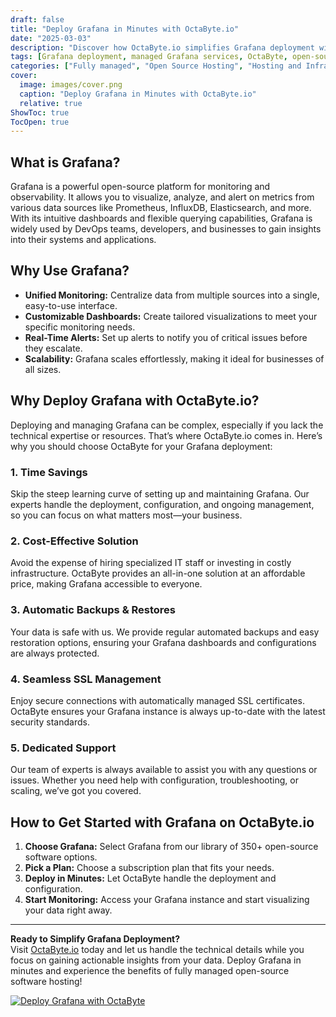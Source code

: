 ```yaml
---
draft: false
title: "Deploy Grafana in Minutes with OctaByte.io"
date: "2025-03-03"
description: "Discover how OctaByte.io simplifies Grafana deployment with fully managed services. Save time, reduce costs, and enjoy seamless monitoring with expert support, automatic backups, and SSL management—all in one place."
tags: [Grafana deployment, managed Grafana services, OctaByte, open-source software hosting, Grafana monitoring, cost-effective Grafana, Grafana SSL management, Grafana backups, Grafana support]
categories: ["Fully managed", "Open Source Hosting", "Hosting and Infrastructure", "Monitoring", "Grafana"]
cover:
  image: images/cover.png
  caption: "Deploy Grafana in Minutes with OctaByte.io"
  relative: true
ShowToc: true
TocOpen: true
---
```



## What is Grafana?

Grafana is a powerful open-source platform for monitoring and observability. It allows you to visualize, analyze, and alert on metrics from various data sources like Prometheus, InfluxDB, Elasticsearch, and more. With its intuitive dashboards and flexible querying capabilities, Grafana is widely used by DevOps teams, developers, and businesses to gain insights into their systems and applications.

## Why Use Grafana?

- **Unified Monitoring:** Centralize data from multiple sources into a single, easy-to-use interface.  
- **Customizable Dashboards:** Create tailored visualizations to meet your specific monitoring needs.  
- **Real-Time Alerts:** Set up alerts to notify you of critical issues before they escalate.  
- **Scalability:** Grafana scales effortlessly, making it ideal for businesses of all sizes.  

## Why Deploy Grafana with OctaByte.io?

Deploying and managing Grafana can be complex, especially if you lack the technical expertise or resources. That’s where OctaByte.io comes in. Here’s why you should choose OctaByte for your Grafana deployment:

### 1. **Time Savings**  
Skip the steep learning curve of setting up and maintaining Grafana. Our experts handle the deployment, configuration, and ongoing management, so you can focus on what matters most—your business.

### 2. **Cost-Effective Solution**  
Avoid the expense of hiring specialized IT staff or investing in costly infrastructure. OctaByte provides an all-in-one solution at an affordable price, making Grafana accessible to everyone.

### 3. **Automatic Backups & Restores**  
Your data is safe with us. We provide regular automated backups and easy restoration options, ensuring your Grafana dashboards and configurations are always protected.

### 4. **Seamless SSL Management**  
Enjoy secure connections with automatically managed SSL certificates. OctaByte ensures your Grafana instance is always up-to-date with the latest security standards.

### 5. **Dedicated Support**  
Our team of experts is always available to assist you with any questions or issues. Whether you need help with configuration, troubleshooting, or scaling, we’ve got you covered.

## How to Get Started with Grafana on OctaByte.io

1. **Choose Grafana:** Select Grafana from our library of 350+ open-source software options.  
2. **Pick a Plan:** Choose a subscription plan that fits your needs.  
3. **Deploy in Minutes:** Let OctaByte handle the deployment and configuration.  
4. **Start Monitoring:** Access your Grafana instance and start visualizing your data right away.  

---

**Ready to Simplify Grafana Deployment?**  
Visit [OctaByte.io](https://octabyte.io) today and let us handle the technical details while you focus on gaining actionable insights from your data. Deploy Grafana in minutes and experience the benefits of fully managed open-source software hosting!

[![Deploy Grafana with OctaByte](/images/deploy-on-octabyte.png)](https://octabyte.io/fully-managed-open-source-services/hosting-and-infrastructure/monitoring/grafana)